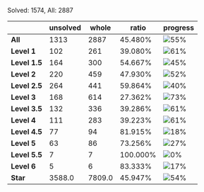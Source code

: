 Solved: 1574, All: 2887

| |unsolved|whole|ratio|progress|
|----|----|----|----|----|
|**All**| 1313 | 2887 | 45.480%| ![55%](https://progress-bar.dev/55?title=All) |
|**Level 1**| 102 | 261 | 39.080%| ![61%](https://progress-bar.dev/61?title=Level+1++)|
|**Level 1.5**| 164 | 300 | 54.667%| ![45%](https://progress-bar.dev/45?title=Level+1.5)|
|**Level 2**| 220 | 459 | 47.930%| ![52%](https://progress-bar.dev/52?title=Level+2++)|
|**Level 2.5**| 264 | 441 | 59.864%| ![40%](https://progress-bar.dev/40?title=Level+2.5)|
|**Level 3**| 168 | 614 | 27.362%| ![73%](https://progress-bar.dev/73?title=Level+3++)|
|**Level 3.5**| 132 | 336 | 39.286%| ![61%](https://progress-bar.dev/61?title=Level+3.5)|
|**Level 4**| 111 | 283 | 39.223%| ![61%](https://progress-bar.dev/61?title=Level+4++)|
|**Level 4.5**| 77 | 94 | 81.915%| ![18%](https://progress-bar.dev/18?title=Level+4.5)|
|**Level 5**| 63 | 86 | 73.256%| ![27%](https://progress-bar.dev/27?title=Level+5++)|
|**Level 5.5**| 7 | 7 | 100.000%| ![0%](https://progress-bar.dev/0?title=Level+5.5)|
|**Level 6**| 5 | 6 | 83.333%| ![17%](https://progress-bar.dev/17?title=Level+6++)|
|**Star**|3588.0 | 7809.0 |45.947%| ![54%](https://progress-bar.dev/54?title=Star) |
